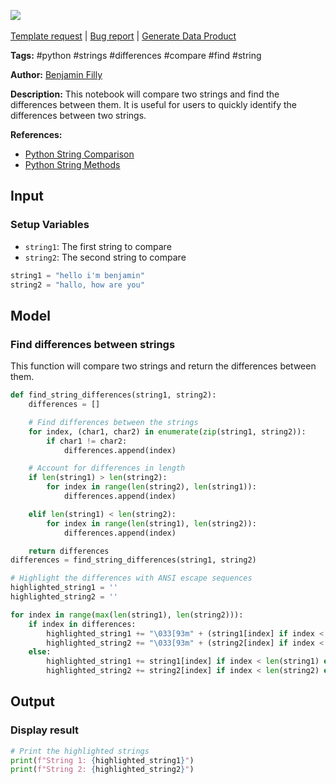 <a href="https://app.naas.ai/user-redirect/naas/downloader?url=https://raw.githubusercontent.com/jupyter-naas/awesome-notebooks/master/Python/Python_Find_differences_between_stings.ipynb" target="_parent"><img src="https://naasai-public.s3.eu-west-3.amazonaws.com/Open_in_Naas_Lab.svg"/></a><br><br><a href="https://github.com/jupyter-naas/awesome-notebooks/issues/new?assignees=&labels=&template=template-request.md&title=Tool+-+Action+of+the+notebook+">Template request</a> | <a href="https://github.com/jupyter-naas/awesome-notebooks/issues/new?assignees=&labels=bug&template=bug_report.md&title=Python+-+Find+differences+between+stings:+Error+short+description">Bug report</a> | <a href="https://app.naas.ai/user-redirect/naas/downloader?url=https://raw.githubusercontent.com/jupyter-naas/awesome-notebooks/master/Naas/Naas_Start_data_product.ipynb" target="_parent">Generate Data Product</a>

**Tags:** #python #strings #differences #compare #find #string

**Author:** [Benjamin Filly](https://www.linkedin.com/in/benjamin-filly-05427727a/)

**Description:** This notebook will compare two strings and find the differences between them. It is useful for users to quickly identify the differences between two strings.

**References:**
- [Python String Comparison](https://www.programiz.com/python-programming/string-comparison)
- [Python String Methods](https://www.programiz.com/python-programming/methods/string)

## Input

### Setup Variables
- `string1`: The first string to compare
- `string2`: The second string to compare


```python
string1 = "hello i'm benjamin"
string2 = "hallo, how are you"
```

## Model

### Find differences between strings

This function will compare two strings and return the differences between them.


```python
def find_string_differences(string1, string2):
    differences = []

    # Find differences between the strings
    for index, (char1, char2) in enumerate(zip(string1, string2)):
        if char1 != char2:
            differences.append(index)

    # Account for differences in length
    if len(string1) > len(string2):
        for index in range(len(string2), len(string1)):
            differences.append(index)

    elif len(string1) < len(string2):
        for index in range(len(string1), len(string2)):
            differences.append(index)

    return differences
differences = find_string_differences(string1, string2)

# Highlight the differences with ANSI escape sequences
highlighted_string1 = ''
highlighted_string2 = ''

for index in range(max(len(string1), len(string2))):
    if index in differences:
        highlighted_string1 += "\033[93m" + (string1[index] if index < len(string1) else '') + "\033[0m"
        highlighted_string2 += "\033[93m" + (string2[index] if index < len(string2) else '') + "\033[0m"
    else:
        highlighted_string1 += string1[index] if index < len(string1) else ' '
        highlighted_string2 += string2[index] if index < len(string2) else ' '
```

## Output

### Display result


```python
# Print the highlighted strings
print(f"String 1: {highlighted_string1}")
print(f"String 2: {highlighted_string2}")
```

 
